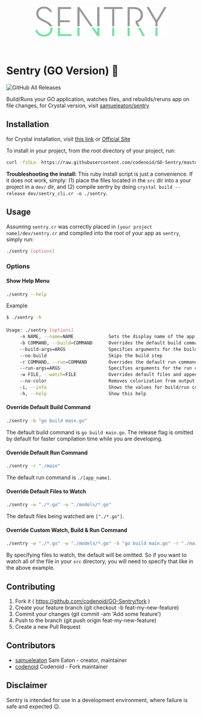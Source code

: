<br>
<p align="center">
<img width="350" title="cubbie" alt="cubbie!" src="https://raw.githubusercontent.com/samueleaton/design/master/sentry.png">
</p>
<br>

# Sentry (GO Version) 🤖

![GitHub All Releases](https://img.shields.io/github/downloads/codenoid/GO-Sentry/total.svg)

Build/Runs your GO application, watches files, and rebuilds/reruns app on file changes, for Crystal version, visit [samueleaton/sentry](https://github.com/samueleaton/sentry)

## Installation

for Crystal installation, visit [this link](https://gist.github.com/codenoid/c9c172d6ab99c8de0130d940a3d9fe83) or [Official Site](https://crystal-lang.org/docs/installation/)

To install in your project, from the root directory of your project, run:
```bash
curl -fsSLo- https://raw.githubusercontent.com/codenoid/GO-Sentry/master/install.cr | crystal eval
```

**Troubleshooting the install:** This ruby install script is just a convenience. If it does not work, simply: (1) place the files located in the `src` dir into a your project in a `dev/` dir, and (2) compile sentry by doing `crystal build --release dev/sentry_cli.cr -o ./sentry`.

## Usage

Assuming `sentry.cr` was correctly placed in `[your project name]/dev/sentry.cr` and compiled into the root of your app as `sentry`, simply run:

```bash
./sentry [options]
```

### Options

#### Show Help Menu

```bash
./sentry --help
```

Example
```bash
$ ./sentry -h

Usage: ./sentry [options]
     -n NAME, --name=NAME             Sets the display name of the app process (default name: <your_app_here>)
     -b COMMAND, --build=COMMAND      Overrides the default build command
     --build-args=ARGS                Specifies arguments for the build command
     --no-build                       Skips the build step
     -r COMMAND, --run=COMMAND        Overrides the default run command
     --run-args=ARGS                  Specifies arguments for the run command
     -w FILE, --watch=FILE            Overrides default files and appends to list of watched files
     --no-color                       Removes colorization from output
     -i, --info                       Shows the values for build/run commands, build/run args, and watched files
     -h, --help                       Show this help
```

#### Override Default Build Command

```bash
./sentry -b "go build main.go"
```

The default build command is `go build main.go`. The release flag is omitted by default for faster compilation time while you are developing.

#### Override Default Run Command

```bash
./sentry -r "./main"
```

The default run command is `./[app_name]`.

#### Override Default Files to Watch

```bash
./sentry -w "./*.go" -w "./models/*.go"
```
The default files being watched are `["./*.go"]`.

#### Override Custom Watch, Build & Run Command

```bash
./sentry -w "./*.go" -w "./models/*.go" -b "go build main.go" -r "./main"
```

By specifying files to watch, the default will be omitted. So if you want to watch all of the file in your `src` directory, you will need to specify that like in the above example.

## Contributing

1. Fork it ( https://github.com/codenoid/GO-Sentry/fork )
2. Create your feature branch (git checkout -b feat-my-new-feature)
3. Commit your changes (git commit -am 'Add some feature')
4. Push to the branch (git push origin feat-my-new-feature)
5. Create a new Pull Request

## Contributors

- [samueleaton](https://github.com/samueleaton) Sam Eaton - creator, maintainer
- [codenoid](https://github.com/codenoid) Codenoid - Fork maintainer

## Disclaimer

Sentry is intended for use in a development environment, where failure is safe and expected 😉.
